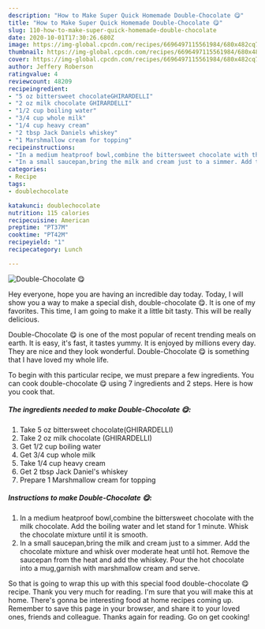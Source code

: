 ```yaml
---
description: "How to Make Super Quick Homemade Double-Chocolate 😋"
title: "How to Make Super Quick Homemade Double-Chocolate 😋"
slug: 110-how-to-make-super-quick-homemade-double-chocolate
date: 2020-10-01T17:30:26.680Z
image: https://img-global.cpcdn.com/recipes/6696497115561984/680x482cq70/double-chocolate-😋-recipe-main-photo.jpg
thumbnail: https://img-global.cpcdn.com/recipes/6696497115561984/680x482cq70/double-chocolate-😋-recipe-main-photo.jpg
cover: https://img-global.cpcdn.com/recipes/6696497115561984/680x482cq70/double-chocolate-😋-recipe-main-photo.jpg
author: Jeffery Roberson
ratingvalue: 4
reviewcount: 48209
recipeingredient:
- "5 oz bittersweet chocolateGHIRARDELLI"
- "2 oz milk chocolate GHIRARDELLI"
- "1/2 cup boiling water"
- "3/4 cup whole milk"
- "1/4 cup heavy cream"
- "2 tbsp Jack Daniels whiskey"
- "1 Marshmallow cream for topping"
recipeinstructions:
- "In a medium heatproof bowl,combine the bittersweet chocolate with the milk chocolate. Add the boiling water and let stand for 1 minute. Whisk the chocolate mixture until it is smooth."
- "In a small saucepan,bring the milk and cream just to a simmer. Add the chocolate mixture and whisk over moderate heat until hot. Remove the saucepan from the heat and add the whiskey. Pour the hot chocolate into a mug,garnish with marshmallow cream and serve."
categories:
- Recipe
tags:
- doublechocolate

katakunci: doublechocolate 
nutrition: 115 calories
recipecuisine: American
preptime: "PT37M"
cooktime: "PT42M"
recipeyield: "1"
recipecategory: Lunch

---
```



![Double-Chocolate 😋](https://img-global.cpcdn.com/recipes/6696497115561984/680x482cq70/double-chocolate-😋-recipe-main-photo.jpg)

Hey everyone, hope you are having an incredible day today. Today, I will show you a way to make a special dish, double-chocolate 😋. It is one of my favorites. This time, I am going to make it a little bit tasty. This will be really delicious.

Double-Chocolate 😋 is one of the most popular of recent trending meals on earth. It is easy, it's fast, it tastes yummy. It is enjoyed by millions every day. They are nice and they look wonderful. Double-Chocolate 😋 is something that I have loved my whole life.




To begin with this particular recipe, we must prepare a few ingredients. You can cook double-chocolate 😋 using 7 ingredients and 2 steps. Here is how you cook that.

<!--inarticleads1-->

##### The ingredients needed to make Double-Chocolate 😋:

1. Take 5 oz bittersweet chocolate(GHIRARDELLI)
1. Take 2 oz milk chocolate (GHIRARDELLI)
1. Get 1/2 cup boiling water
1. Get 3/4 cup whole milk
1. Take 1/4 cup heavy cream
1. Get 2 tbsp Jack Daniel&#39;s whiskey
1. Prepare 1 Marshmallow cream for topping




<!--inarticleads2-->

##### Instructions to make Double-Chocolate 😋:

1. In a medium heatproof bowl,combine the bittersweet chocolate with the milk chocolate. Add the boiling water and let stand for 1 minute. Whisk the chocolate mixture until it is smooth.
1. In a small saucepan,bring the milk and cream just to a simmer. Add the chocolate mixture and whisk over moderate heat until hot. Remove the saucepan from the heat and add the whiskey. Pour the hot chocolate into a mug,garnish with marshmallow cream and serve.




So that is going to wrap this up with this special food double-chocolate 😋 recipe. Thank you very much for reading. I'm sure that you will make this at home. There's gonna be interesting food at home recipes coming up. Remember to save this page in your browser, and share it to your loved ones, friends and colleague. Thanks again for reading. Go on get cooking!
